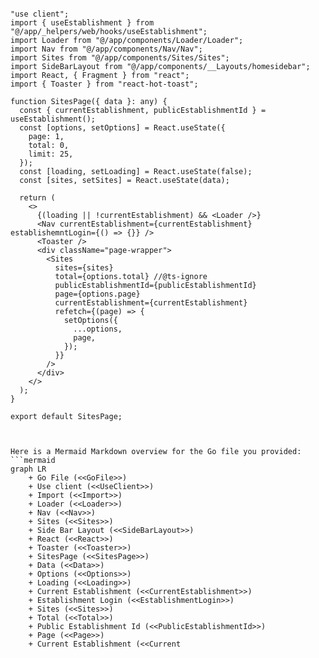 ```tsx

"use client";
import { useEstablishment } from "@/app/_helpers/web/hooks/useEstablishment";
import Loader from "@/app/components/Loader/Loader";
import Nav from "@/app/components/Nav/Nav";
import Sites from "@/app/components/Sites/Sites";
import SideBarLayout from "@/app/components/__Layouts/homesidebar";
import React, { Fragment } from "react";
import { Toaster } from "react-hot-toast";

function SitesPage({ data }: any) {
  const { currentEstablishment, publicEstablishmentId } = useEstablishment();
  const [options, setOptions] = React.useState({
    page: 1,
    total: 0,
    limit: 25,
  });
  const [loading, setLoading] = React.useState(false);
  const [sites, setSites] = React.useState(data);

  return (
    <>
      {(loading || !currentEstablishment) && <Loader />}
      <Nav currentEstablishment={currentEstablishment} establishemntLogin={() => {}} />
      <Toaster />
      <div className="page-wrapper">
        <Sites
          sites={sites}
          total={options.total} //@ts-ignore
          publicEstablishmentId={publicEstablishmentId}
          page={options.page}
          currentEstablishment={currentEstablishment}
          refetch={(page) => {
            setOptions({
              ...options,
              page,
            });
          }}
        />
      </div>
    </>
  );
}

export default SitesPage;


```

```mermaid

Here is a Mermaid Markdown overview for the Go file you provided:
```mermaid
graph LR
    + Go File (<<GoFile>>)
    + Use client (<<UseClient>>)
    + Import (<<Import>>)
    + Loader (<<Loader>>)
    + Nav (<<Nav>>)
    + Sites (<<Sites>>)
    + Side Bar Layout (<<SideBarLayout>>)
    + React (<<React>>)
    + Toaster (<<Toaster>>)
    + SitesPage (<<SitesPage>>)
    + Data (<<Data>>)
    + Options (<<Options>>)
    + Loading (<<Loading>>)
    + Current Establishment (<<CurrentEstablishment>>)
    + Establishment Login (<<EstablishmentLogin>>)
    + Sites (<<Sites>>)
    + Total (<<Total>>)
    + Public Establishment Id (<<PublicEstablishmentId>>)
    + Page (<<Page>>)
    + Current Establishment (<<Current

```
